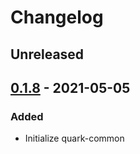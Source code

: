 # Changelog

## Unreleased

## [0.1.8] - 2021-05-05
### Added
- Initialize quark-common

[Unreleased]: https://github.com/coditory/quark-common/compare/v0.1.8...HEAD
[0.1.8]: https://github.com/coditory/quark-common/releases/tag/v0.1.8
